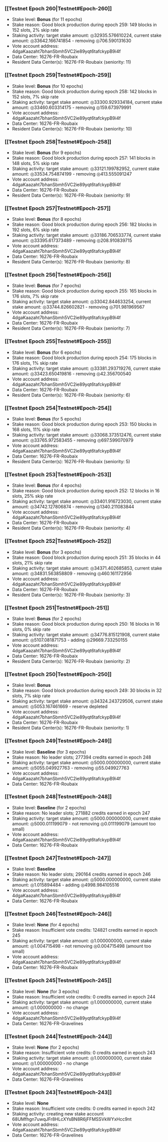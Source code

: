 ### [[Testnet Epoch 260|Testnet#Epoch-260]]
* Stake level: **Bonus** (for 11 epochs)
* Stake reason: Good block production during epoch 259: 149 blocks in 152 slots, 2% skip rate
* Staking activity: target stake amount: ◎32935.576610224, current stake amount: ◎33642.166741854 - removing ◎706.590131630
* Vote account address: 4dgaKaazaht7bhanSbmh5VC2ie89yqt6tafckypB9i4f
* Data Center: 16276-FR-Roubaix
* Resident Data Center(s): 16276-FR-Roubaix (seniority: 11)
### [[Testnet Epoch 259|Testnet#Epoch-259]]
* Stake level: **Bonus** (for 10 epochs)
* Stake reason: Good block production during epoch 258: 142 blocks in 152 slots, 7% skip rate
* Staking activity: target stake amount: ◎33300.929334184, current stake amount: ◎33460.603314175 - removing ◎159.673979991
* Vote account address: 4dgaKaazaht7bhanSbmh5VC2ie89yqt6tafckypB9i4f
* Data Center: 16276-FR-Roubaix
* Resident Data Center(s): 16276-FR-Roubaix (seniority: 10)
### [[Testnet Epoch 258|Testnet#Epoch-258]]
* Stake level: **Bonus** (for 9 epochs)
* Stake reason: Good block production during epoch 257: 141 blocks in 148 slots, 5% skip rate
* Staking activity: target stake amount: ◎33121.199782952, current stake amount: ◎33534.754874199 - removing ◎413.555091247
* Vote account address: 4dgaKaazaht7bhanSbmh5VC2ie89yqt6tafckypB9i4f
* Data Center: 16276-FR-Roubaix
* Resident Data Center(s): 16276-FR-Roubaix (seniority: 9)
### [[Testnet Epoch 257|Testnet#Epoch-257]]
* Stake level: **Bonus** (for 8 epochs)
* Stake reason: Good block production during epoch 256: 182 blocks in 192 slots, 6% skip rate
* Staking activity: target stake amount: ◎33186.706533774, current stake amount: ◎33395.617373489 - removing ◎208.910839715
* Vote account address: 4dgaKaazaht7bhanSbmh5VC2ie89yqt6tafckypB9i4f
* Data Center: 16276-FR-Roubaix
* Resident Data Center(s): 16276-FR-Roubaix (seniority: 8)
### [[Testnet Epoch 256|Testnet#Epoch-256]]
* Stake level: **Bonus** (for 7 epochs)
* Stake reason: Good block production during epoch 255: 165 blocks in 176 slots, 7% skip rate
* Staking activity: target stake amount: ◎33042.844633254, current stake amount: ◎33744.826602821 - removing ◎701.981969567
* Vote account address: 4dgaKaazaht7bhanSbmh5VC2ie89yqt6tafckypB9i4f
* Data Center: 16276-FR-Roubaix
* Resident Data Center(s): 16276-FR-Roubaix (seniority: 7)
### [[Testnet Epoch 255|Testnet#Epoch-255]]
* Stake level: **Bonus** (for 6 epochs)
* Stake reason: Good block production during epoch 254: 175 blocks in 176 slots, 1% skip rate
* Staking activity: target stake amount: ◎33381.293719276, current stake amount: ◎33423.650419816 - removing ◎42.356700540
* Vote account address: 4dgaKaazaht7bhanSbmh5VC2ie89yqt6tafckypB9i4f
* Data Center: 16276-FR-Roubaix
* Resident Data Center(s): 16276-FR-Roubaix (seniority: 6)
### [[Testnet Epoch 254|Testnet#Epoch-254]]
* Stake level: **Bonus** (for 5 epochs)
* Stake reason: Good block production during epoch 253: 150 blocks in 168 slots, 11% skip rate
* Staking activity: target stake amount: ◎33068.373512476, current stake amount: ◎33765.972583455 - removing ◎697.599070979
* Vote account address: 4dgaKaazaht7bhanSbmh5VC2ie89yqt6tafckypB9i4f
* Data Center: 16276-FR-Roubaix
* Resident Data Center(s): 16276-FR-Roubaix (seniority: 5)
### [[Testnet Epoch 253|Testnet#Epoch-253]]
* Stake level: **Bonus** (for 4 epochs)
* Stake reason: Good block production during epoch 252: 12 blocks in 16 slots, 25% skip rate
* Staking activity: target stake amount: ◎33401.916723030, current stake amount: ◎34742.127806874 - removing ◎1340.211083844
* Vote account address: 4dgaKaazaht7bhanSbmh5VC2ie89yqt6tafckypB9i4f
* Data Center: 16276-FR-Roubaix
* Resident Data Center(s): 16276-FR-Roubaix (seniority: 4)
### [[Testnet Epoch 252|Testnet#Epoch-252]]
* Stake level: **Bonus** (for 3 epochs)
* Stake reason: Good block production during epoch 251: 35 blocks in 44 slots, 21% skip rate
* Staking activity: target stake amount: ◎34371.402685853, current stake amount: ◎34831.563858809 - removing ◎460.161172956
* Vote account address: 4dgaKaazaht7bhanSbmh5VC2ie89yqt6tafckypB9i4f
* Data Center: 16276-FR-Roubaix
* Resident Data Center(s): 16276-FR-Roubaix (seniority: 3)
### [[Testnet Epoch 251|Testnet#Epoch-251]]
* Stake level: **Bonus** (for 2 epochs)
* Stake reason: Good block production during epoch 250: 16 blocks in 16 slots, 0% skip rate
* Staking activity: target stake amount: ◎34776.815121908, current stake amount: ◎5107.081871753 - adding ◎29669.733250155
* Vote account address: 4dgaKaazaht7bhanSbmh5VC2ie89yqt6tafckypB9i4f
* Data Center: 16276-FR-Roubaix
* Resident Data Center(s): 16276-FR-Roubaix (seniority: 2)
### [[Testnet Epoch 250|Testnet#Epoch-250]]
* Stake level: **Bonus**
* Stake reason: Good block production during epoch 249: 30 blocks in 32 slots, 7% skip rate
* Staking activity: target stake amount: ◎34324.243729506, current stake amount: ◎5053.167461669 - reserve depleted
* Vote account address: 4dgaKaazaht7bhanSbmh5VC2ie89yqt6tafckypB9i4f
* Data Center: 16276-FR-Roubaix
* Resident Data Center(s): 16276-FR-Roubaix (seniority: 1)
### [[Testnet Epoch 249|Testnet#Epoch-249]]
* Stake level: **Baseline** (for 3 epochs)
* Stake reason: No leader slots; 277394 credits earned in epoch 248
* Staking activity: target stake amount: ◎5000.000000000, current stake amount: ◎5055.049927763 - removing ◎55.049927763
* Vote account address: 4dgaKaazaht7bhanSbmh5VC2ie89yqt6tafckypB9i4f
* Data Center: 16276-FR-Roubaix
### [[Testnet Epoch 248|Testnet#Epoch-248]]
* Stake level: **Baseline** (for 2 epochs)
* Stake reason: No leader slots; 271882 credits earned in epoch 247
* Staking activity: target stake amount: ◎5000.000000000, current stake amount: ◎5000.011199079 - not removing ◎0.011199079 (amount too small)
* Vote account address: 4dgaKaazaht7bhanSbmh5VC2ie89yqt6tafckypB9i4f
* Data Center: 16276-FR-Roubaix
### [[Testnet Epoch 247|Testnet#Epoch-247]]
* Stake level: **Baseline**
* Stake reason: No leader slots; 290164 credits earned in epoch 246
* Staking activity: target stake amount: ◎5000.000000000, current stake amount: ◎1.015894484 - adding ◎4998.984105516
* Vote account address: 4dgaKaazaht7bhanSbmh5VC2ie89yqt6tafckypB9i4f
* Data Center: 16276-FR-Roubaix
### [[Testnet Epoch 246|Testnet#Epoch-246]]
* Stake level: **None** (for 4 epochs)
* Stake reason: Insufficient vote credits: 124821 credits earned in epoch 245
* Staking activity: target stake amount: ◎1.000000000, current stake amount: ◎1.004715498 - not removing ◎0.004715498 (amount too small)
* Vote account address: 4dgaKaazaht7bhanSbmh5VC2ie89yqt6tafckypB9i4f
* Data Center: 16276-FR-Roubaix
### [[Testnet Epoch 245|Testnet#Epoch-245]]
* Stake level: **None** (for 3 epochs)
* Stake reason: Insufficient vote credits: 0 credits earned in epoch 244
* Staking activity: target stake amount: ◎1.000000000, current stake amount: ◎1.000000000 - no change
* Vote account address: 4dgaKaazaht7bhanSbmh5VC2ie89yqt6tafckypB9i4f
* Data Center: 16276-FR-Gravelines
### [[Testnet Epoch 244|Testnet#Epoch-244]]
* Stake level: **None** (for 2 epochs)
* Stake reason: Insufficient vote credits: 0 credits earned in epoch 243
* Staking activity: target stake amount: ◎1.000000000, current stake amount: ◎1.000000000 - no change
* Vote account address: 4dgaKaazaht7bhanSbmh5VC2ie89yqt6tafckypB9i4f
* Data Center: 16276-FR-Gravelines
### [[Testnet Epoch 243|Testnet#Epoch-243]]
* Stake level: **None**
* Stake reason: Insufficient vote credits: 0 credits earned in epoch 242
* Staking activity: creating new stake account 68UMfhgn7uwqJFr8HLcXYsBN8R6jFFMSSVkWYxHcc9nt
* Vote account address: 4dgaKaazaht7bhanSbmh5VC2ie89yqt6tafckypB9i4f
* Data Center: 16276-FR-Gravelines